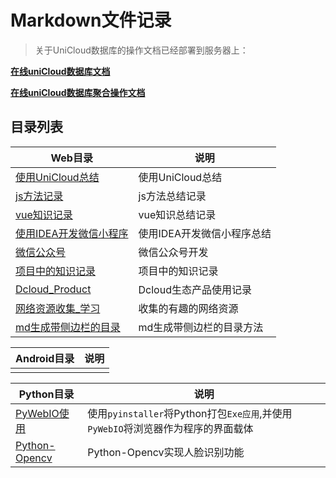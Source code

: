 # Markdown文件记录

> 关于UniCloud数据库的操作文档已经部署到服务器上：

[**在线uniCloud数据库文档**][unicloud]

[**在线uniCloud数据库聚合操作文档**][unicloud_aggregate]

## 目录列表

|   Web目录		|       说明					|
|------------|------------|
|   [使用UniCloud总结][使用UniCloud总结]	| 使用UniCloud总结 |
|   [js方法记录][js方法记录]	|  js方法总结记录		|
|   [vue知识记录][vue知识记录]	| vue知识总结记录		|
|   [使用IDEA开发微信小程序][使用IDEA开发微信小程序]	| 使用IDEA开发微信小程序总结 |
|   [微信公众号][微信公众号]	| 微信公众号开发 |
|   [项目中的知识记录][项目中的知识记录]	| 项目中的知识记录 |
|   [Dcloud_Product][Dcloud_Product] | Dcloud生态产品使用记录		|
|   [网络资源收集_学习][网络资源收集_学习]	| 收集的有趣的网络资源 |
|   [md生成带侧边栏的目录][md生成带侧边栏的目录]	| md生成带侧边栏的目录方法 |



| Android目录 | 说明 |
| ----------- | ---- |
|             |      |



|   Python目录		|       说明					|
|------------|------------|
|   [PyWebIO使用][PyWebIO使用]	| 使用`pyinstaller`将Python打包`Exe应用`,并使用`PyWebIO`将浏览器作为程序的界面载体 |
|   [Python-Opencv][Python-Opencv使用]	| Python-Opencv实现人脸识别功能 |



[js方法记录]:js方法.md
[vue知识记录]:vue知识.md
[微信公众号]:微信公众号.md
[PyWebIO使用]:Python/pywebio.md
[Python-Opencv使用]:Python/opencv.md
[项目中的知识记录]:项目中的知识记录.md
[网络资源收集_学习]:网络资源收集_学习.md
[使用UniCloud总结]:使用UniCloud总结.md
[Dcloud_Product]:Dcloud生态产品的使用.md
[md生成带侧边栏的目录]:md生成带侧边栏的目录.md
[使用IDEA开发微信小程序]:使用IDEA开发微信小程序.md
[unicloud]:https://zhaoyj.work/markdown/unicloud/README.html#1
[unicloud_aggregate]:https://zhaoyj.work/markdown/unicloud_aggregate/README.html#1
